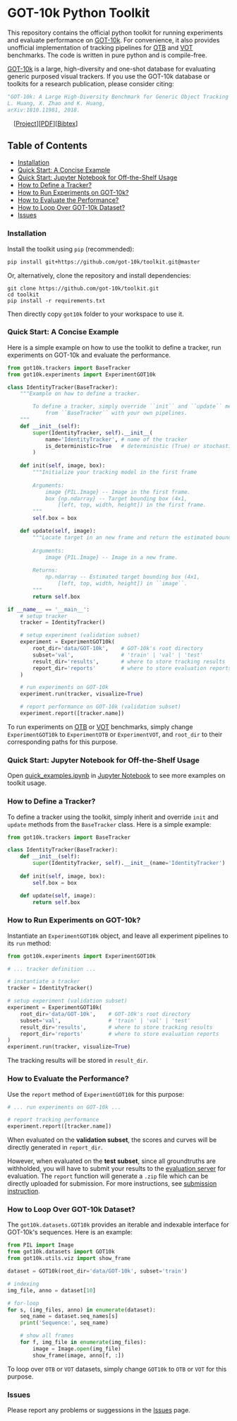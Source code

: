 # GOT-10k Python Toolkit

This repository contains the official python toolkit for running experiments and evaluate performance on [GOT-10k](http://aitestunion.com/got-10k). For convenience, it also provides unofficial implementation of tracking pipelines for [OTB](http://cvlab.hanyang.ac.kr/tracker_benchmark/index.html) and [VOT](http://votchallenge.net) benchmarks. The code is written in pure python and is compile-free.

[GOT-10k](http://aitestunion.com/got-10k) is a large, high-diversity and one-shot database for evaluating generic purposed visual trackers. If you use the GOT-10k database or toolkits for a research publication, please consider citing:

```Bibtex
"GOT-10k: A Large High-Diversity Benchmark for Generic Object Tracking in the Wild."
L. Huang, X. Zhao and K. Huang,
arXiv:1810.11981, 2018.
```

&emsp;\[[Project](http://aitestunion.com/got-10k)\]\[[PDF](https://arxiv.org/abs/1810.11981)\]\[[Bibtex](http://aitestunion.com/got-10k/bibtex)\]

## Table of Contents

* [Installation](#installation)
* [Quick Start: A Concise Example](#quick-start-a-concise-example)
* [Quick Start: Jupyter Notebook for Off-the-Shelf Usage](#quick-start-jupyter-notebook-for-off-the-shelf-usage)
* [How to Define a Tracker?](#how-to-define-a-tracker)
* [How to Run Experiments on GOT-10k?](#how-to-run-experiments-on-got-10k)
* [How to Evaluate the Performance?](#how-to-evaluate-the-performance)
* [How to Loop Over GOT-10k Dataset?](#how-to-loop-over-got-10k-dataset)
* [Issues](#issues)

### Installation

Install the toolkit using `pip` (recommended):

```bash
pip install git+https://github.com/got-10k/toolkit.git@master
```

Or, alternatively, clone the repository and install dependencies:

```
git clone https://github.com/got-10k/toolkit.git
cd toolkit
pip install -r requirements.txt
```

Then directly copy `got10k` folder to your workspace to use it.

### Quick Start: A Concise Example

Here is a simple example on how to use the toolkit to define a tracker, run experiments on GOT-10k and evaluate the performance.

```Python
from got10k.trackers import BaseTracker
from got10k.experiments import ExperimentGOT10k

class IdentityTracker(BaseTracker):
    """Example on how to define a tracker.

        To define a tracker, simply override ``init`` and ``update`` methods
            from ``BaseTracker`` with your own pipelines.
    """
    def __init__(self):
        super(IdentityTracker, self).__init__(
            name='IdentityTracker', # name of the tracker
            is_deterministic=True   # deterministic (True) or stochastic (False)
        )
    
    def init(self, image, box):
        """Initialize your tracking model in the first frame
        
        Arguments:
            image {PIL.Image} -- Image in the first frame.
            box {np.ndarray} -- Target bounding box (4x1,
                [left, top, width, height]) in the first frame.
        """
        self.box = box

    def update(self, image):
        """Locate target in an new frame and return the estimated bounding box.
        
        Arguments:
            image {PIL.Image} -- Image in a new frame.
        
        Returns:
            np.ndarray -- Estimated target bounding box (4x1,
                [left, top, width, height]) in ``image``.
        """
        return self.box

if __name__ == '__main__':
    # setup tracker
    tracker = IdentityTracker()

    # setup experiment (validation subset)
    experiment = ExperimentGOT10k(
        root_dir='data/GOT-10k',    # GOT-10k's root directory
        subset='val',               # 'train' | 'val' | 'test'
        result_dir='results',       # where to store tracking results
        report_dir='reports'        # where to store evaluation reports
    )

    # run experiments on GOT-10k
    experiment.run(tracker, visualize=True)

    # report performance on GOT-10k (validation subset)
    experiment.report([tracker.name])
```

To run experiments on [OTB](http://cvlab.hanyang.ac.kr/tracker_benchmark/index.html) or [VOT](http://votchallenge.net) benchmarks, simply change `ExperimentGOT10k` to `ExperimentOTB` or `ExperimentVOT`, and `root_dir` to their corresponding paths for this purpose.

### Quick Start: Jupyter Notebook for Off-the-Shelf Usage

Open [quick_examples.ipynb](https://github.com/got-10k/toolkit/tree/master/examples/quick_examples.ipynb) in [Jupyter Notebook](http://jupyter.org/) to see more examples on toolkit usage.

### How to Define a Tracker?

To define a tracker using the toolkit, simply inherit and override `init` and `update` methods from the `BaseTracker` class. Here is a simple example:

```Python
from got10k.trackers import BaseTracker

class IdentityTracker(BaseTracker):
    def __init__(self):
        super(IdentityTracker, self).__init__(name='IdentityTracker')
    
    def init(self, image, box):
        self.box = box

    def update(self, image):
        return self.box
```

### How to Run Experiments on GOT-10k?

Instantiate an `ExperimentGOT10k` object, and leave all experiment pipelines to its `run` method:

```Python
from got10k.experiments import ExperimentGOT10k

# ... tracker definition ...

# instantiate a tracker
tracker = IdentityTracker()

# setup experiment (validation subset)
experiment = ExperimentGOT10k(
    root_dir='data/GOT-10k',    # GOT-10k's root directory
    subset='val',               # 'train' | 'val' | 'test'
    result_dir='results',       # where to store tracking results
    report_dir='reports'        # where to store evaluation reports
)
experiment.run(tracker, visualize=True)
```

The tracking results will be stored in `result_dir`.

### How to Evaluate the Performance?

Use the `report` method of `ExperimentGOT10k` for this purpose:

```Python
# ... run experiments on GOT-10k ...

# report tracking performance
experiment.report([tracker.name])
```

When evaluated on the __validation subset__, the scores and curves will be directly generated in `report_dir`.

However, when evaluated on the __test subset__, since all groundtruths are withholded, you will have to submit your results to the [evaluation server](http://aitestunion.com/got-10k/submit_instructions) for evaluation. The `report` function will generate a `.zip` file which can be directly uploaded for submission. For more instructions, see [submission instruction](http://aitestunion.com/got-10k/submit_instructions).

### How to Loop Over GOT-10k Dataset?

The `got10k.datasets.GOT10k` provides an iterable and indexable interface for GOT-10k's sequences. Here is an example:

```Python
from PIL import Image
from got10k.datasets import GOT10k
from got10k.utils.viz import show_frame

dataset = GOT10k(root_dir='data/GOT-10k', subset='train')

# indexing
img_file, anno = dataset[10]

# for-loop
for s, (img_files, anno) in enumerate(dataset):
    seq_name = dataset.seq_names[s]
    print('Sequence:', seq_name)

    # show all frames
    for f, img_file in enumerate(img_files):
        image = Image.open(img_file)
        show_frame(image, anno[f, :])
```

To loop over `OTB` or `VOT` datasets, simply change `GOT10k` to `OTB` or `VOT` for this purpose.

### Issues

Please report any problems or suggessions in the [Issues](https://github.com/got-10k/toolkit/issues) page.
